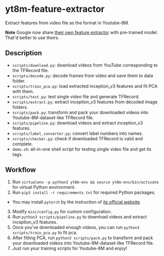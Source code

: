 # yt8m-feature-extractor
Extract features from video file as the format in Youtube-8M.

**Note**
Google now share [their own feature extractor](https://github.com/google/youtube-8m/tree/master/feature_extractor) with pre-trained model. That'd better to use theirs.



## Description

- `scripts/download.py`: download videos from YouTube corresponding to the TFRecord file.
- `scripts/decode.py`: decode frames from video and save them to data folder.
- `scripts/train_pca.py`: load extracted inception_v3 features and fit PCA with them.
- `scripts/test.py`: test single video file and generate TFRecord.
- `scripts/extract.py`: extract inception_v3 features from decoded image folders.
- `scripts/pack.py`: transform and pack your downloaded videos into Youtube-8M-dataset-like TFRecord file.
- `scripts/pipeline.py`: download videos and extract inception_v3 features.
- `scripts/label_converter.py`: convert label numbers into names.
- `scripts/checker.py`: check if downloaded TFRecord is valid and complete.
- `demo.sh`: all-in-one shell script for testing single video file and get its tags.

## Workflow

1. Run `virtualenv -p python3 yt8m-env && source yt8m-env/bin/activate` for virtual Python environment.
2. Run `pip3 install -r requirements.txt` for required Python packages.
  - You may install `pytorch` by the instruction of [its official website](pytorch.org).
3. Modify `misc/config.py` for custom configuration.
4. Run `python3 scripts/pipeline.py` to download videos and extract inception_v3 features.
5. Once you've downloaded enough videos, you can run `python3 scripts/train_pca.py` to fit pca.
6. After fitting PCA, run `python3 scripts/pack.py` to transform and pack your downloaded videos into Youtube-8M-dataset-like TFRecord file.
7. Just run your training scripts for Youtube-8M and enjoy!
